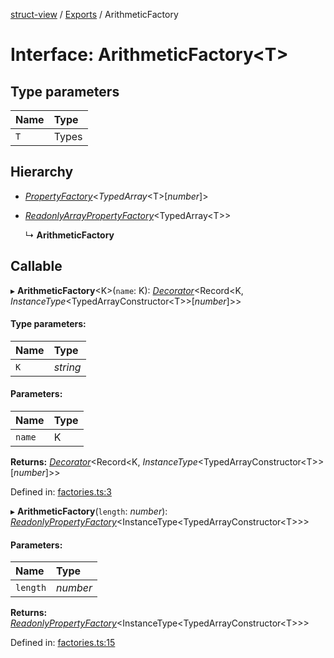 [struct-view](../README.md) / [Exports](../modules.md) / ArithmeticFactory

# Interface: ArithmeticFactory<T\>

## Type parameters

Name | Type |
:------ | :------ |
`T` | Types |

## Hierarchy

* [*PropertyFactory*](propertyfactory.md)<*TypedArray*<T\>[*number*]\>

* [*ReadonlyArrayPropertyFactory*](readonlyarraypropertyfactory.md)<TypedArray<T\>\>

  ↳ **ArithmeticFactory**

## Callable

▸ **ArithmeticFactory**<K\>(`name`: K): [*Decorator*](decorator.md)<Record<K, *InstanceType*<TypedArrayConstructor<T\>\>[*number*]\>\>

#### Type parameters:

Name | Type |
:------ | :------ |
`K` | *string* |

#### Parameters:

Name | Type |
:------ | :------ |
`name` | K |

**Returns:** [*Decorator*](decorator.md)<Record<K, *InstanceType*<TypedArrayConstructor<T\>\>[*number*]\>\>

Defined in: [factories.ts:3](https://github.com/patrickroberts/struct-view/blob/main/src/factories.ts#L3)

▸ **ArithmeticFactory**(`length`: *number*): [*ReadonlyPropertyFactory*](readonlypropertyfactory.md)<InstanceType<TypedArrayConstructor<T\>\>\>

#### Parameters:

Name | Type |
:------ | :------ |
`length` | *number* |

**Returns:** [*ReadonlyPropertyFactory*](readonlypropertyfactory.md)<InstanceType<TypedArrayConstructor<T\>\>\>

Defined in: [factories.ts:15](https://github.com/patrickroberts/struct-view/blob/main/src/factories.ts#L15)
